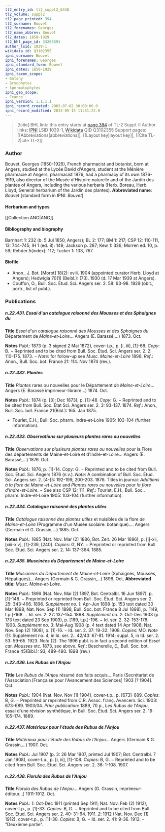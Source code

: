 ```yaml
---
tl2_entry_id: tl2_suppl2_0448
tl2_volume: suppl2
tl2_page_printed: 394
tl2_surname: Bouvet
tl2_forenames: Georges
tl2_name_abbrev: Bouvet
tl2_dates: 1850-1929
tl2_bhl_page_id: 33265591
author_lsid: 1039-1
wikidata_id: Q3102355
ipni_surname: Bouvet
ipni_forenames: Georges
ipni_standard_form: Bouvet
ipni_dates: 1850-1929
ipni_taxon_scope: 
- Botany
- Bryophytes
- Spermatophytes
ipni_geo_scope: 
- France
ipni_version: 1.1.1.1
ipni_record_created: 2003-07-02 00:00:00.0
ipni_record_modified: 2013-05-15 11:31:22.0
---
```


> [!cite] BHL link: this entry starts at [page 394](https://www.biodiversitylibrary.org/page/33265591) of TL-2 Suppl. II
> Author links: [IPNI](https://www.ipni.org/a/1039-1) LSID 1039-1, [Wikidata](https://www.wikidata.org/wiki/Q3102355) QID Q3102355
> Support pages: [[Abbreviations|abbreviations]], [[Layout key|layout key]], [[Cite TL-2|cite TL-2]]

### Author

Bouvet, Georges (1850-1929), French pharmacist and botanist, born at Angers, studied at the Lycée David d'Angers, student at the Ménière pharmacie at Angers, pharmacist 1876, had a pharmacy of its own 1876-1919, also director of the Musée d'Histoire naturelle and of the Jardin des plantes of Angers, including the various herbaria (Herb. Boreau, Herb. Lloyd, General herbarium of the Jardin des plantes). 
**Abbreviated name**: *Bouvet* \[standard form in IPNI: *Bouvet*\]

#### Herbarium and types

[[Collection ANG|ANG]].

#### Bibliography and biography

Barnhart 1: 232 (b. 5 Jul 1850, Angers); BL 2: 177; BM 1: 217; CSP 12: 110-111, 13: 744-745; IH 1 (ed. 8): 149; Jackson p. 287; Kew 1: 326; Morren ed. 10, p. 59; Rehder 5(index): 112; Tucker 1: 103, 767.

#### Biofile

- Anon., J. Bot. \[Morot\] 18(2): xviii. 1904 (appointed curator Herb. Lloyd at Angers); Hedwigia 70(1) (Beibl.): (73). 1930 (d. 17 Mar 1939 at Angers).
- Couffon, O., Bull. Soc. Étud. Sci. Angers ser. 2. 58: 93-98. 1929 (obit., portr., list of publ.).

### Publications

##### n.22.431. Essai d'un catalogue raisonné des Mousses et des Sphaignes du

**Title**
*Essai d'un catalogue raisonné des Mousses et des Sphaignes du* Département de *Maine-et-Loire*... Angers (E. Barassé,...) 1873. Oct.

**Notes**
*Publ*.: 1873 (p. 3 signed 2 Mai 1872), cover-t.p., p. \[i, iii\], \[1\]-68. *Copy*: B. − Reprinted and to be cited from Bull. Soc. Étud. Sci. Angers ser. 2. 2: 110-175. 1873. − *Note*: for follow-up see *Musc. Maine-et-Loire* 1896.
*Ref*.: Anon., Bull. Soc. bot. France 21: 114. Nov 1874 (rev.).

##### n.22.432. Plantes

**Title**
*Plantes* rares ou nouvelles pour le Département *de Maine-et-Loire*... Angers (E. Barassé imprimeur-libraire...) 1874. Oct.

**Notes**
*Publ*.: 1874 (p. \[3\]: Dec 1873), p. \[1\]-48. *Copy*: G. − Reprinted and to be cited from Bull. Soc. État Sci. Angers ser. 2. 3: 93-137. 1874.
*Ref*.: Anon., Bull. Soc. bot. France 21(Bibl.): 165. Jan 1875.
- Tourlet, E.H., Bull. Soc. pharm. Indre-et-Loire 1905: 103-104 (further information).

##### n.22.433. Observations sur plusieurs plantes rares ou nouvelles

**Title**
*Observations sur plusieurs plantes rares ou nouvelles* pour la Flore des départements de Maine-et-Loire et d'Indre-et-Loire... Angers (E. Barassé,...) 1876. Oct.

**Notes**
*Publ*.: 1876, p. \[1\]-14. *Copy*: G. − Reprinted and to be cited from Bull. Soc. Étud. Sci. Angers 1876 (n.v.).
*Note*: A combination of Bull. Soc. Étud. Sci. Angers ser. 2. \[4-\]5: 192-199, 200-203. 1876. Titles in journal: *Additions à la flore de Maine-et-Loire* and *Plantes rares ou nouvelles pour la flore d'Indre-et-Loire*. − See also CSP 12: 111.
*Ref*.: Tourlet, E.H., Bull. Soc.. pharm. Indre-et-Loire 1905: 103-104 (further information).

##### n.22.434. Catalogue raisonné des plantes utiles

**Title**
*Catalogue raisonné des plantes utiles* et nuisibles de la flore *de Maine-et-Loire* (Programme d'un Musée scolaire: botanique).... Angers (Germain et G. Grassin,...) 1885. Oct.

**Notes**
*Publ*.: 1885 (Nat. Nov. Mar (2) 1886, Bot. Zeit. 26 Mar 1886), p. \[i\]-xii, \[xiii-xiv\], \[1\]-239, \[240\]. *Copies*: G, NY. − Preprinted or reprinted from Bull. Soc. Étud. Sci. Angers ser. 2. 14: 137-364. 1885.

##### n.22.435. Muscinées du Département de Maine-et-Loire

**Title**
*Muscinées du Département de Maine-et-Loire* (Sphaignes, Mousses, Hépatiques)... Angers (Germain & G. Grassin,...) 1896. Oct.
**Abbreviated title**: *Musc. Maine-et-Loire*.

**Notes**
*Publ*.: 1896 (Nat. Nov. Mai (2) 1897, Bot. Centralbl. 16 Jun 1897), p. \[1\]-148. − Preprinted or reprinted from Bull. Soc. Étud. Sci. Angers ser. 2. 25: 343-496. 1896.
*Supplément no. 1*: Apr-Jun 1898 (p. 153 text dated 30 Mar 1898; Nat. Nov. Sep (1) 1898, Bull. Soc. bot. France 8 Jul 1898), p. \[149, t.p.\]-168. − Id. ser. 2. 27: 137-154. 1898.
*Supplément no. 2*: Oct-Dec 1903 (p. 173 text dated 23 Sep 1903), p. \[169, t.p.\]-196. − Id. ser. 2. 32: 153-178. 1903.
*Supplément no. 3*: Mai-Aug 1908 (p. 4 text dated 14 Apr 1908; Nat. Nov. Sep (2) 1908), p. \[1\]-16. − Id. ser. 2. 37: 19-32. 1908.
*Copies*: MO.
*Note* (1): Supplément no. 4, in Id. ser. 2.. 42/43: 67-81. 1914; suppl. 5, in Id. ser. 2. 53: 59-65. 1923.
*Note* (2): The 1896 publ. is in fact a second edition of *Essai cat. Mousses* etc. 1873, see above.
*Ref*.: Bescherelle, E., Bull. Soc. bot. France 45(Bibl.): 93, 489-490. 1898 (rev.)

##### n.22.436. Les Rubus de l'Anjou

**Title**
*Les Rubus de l'Anjou* résumé des faits acquis... Paris (Secrétariat de l'Association \[Française pour l'Avancement des Sciences\] 1903 \[? 1904\]. Oct.

**Notes**
*Publ*.: 1904 (Nat. Nov. Nov (1) 1904), cover-t.p., p. \[673\]-689. *Copies*: B, G. − Preprinted or reprinted from C.R. Assoc. franç. Avancem. Sci. 1903: 673-689. 1903/04.
*Prior publication*: 1889, 70 p., *Les Rubus de l'Anjou*, essai d'une révision synthétique, in Bull. Soc. Étud. Sci. Angers ser. 2. 19: 105-174. 1889.

##### n.22.437. Matériaux pour l'étude des Rubus de l'Anjou

**Title**
*Matériaux pour l'étude des Rubus de l'Anjou*... Angers (Germain & G. Grassin,...) 1907. Oct.

**Notes**
*Publ*.: Jul 1907 (p. 3: 26 Mar 1907, printed Jul 1907; Bot. Centralbl. 7 Jan 1908), cover-t.p., p. \[i, iii\], \[1\]-108. *Copies*: B, G. − Reprinted and to be cited from Bull. Soc. Étud. Sci. Angers ser. 2. 36: 1-108. 1907.

##### n.22.438. Florula des Rubus de l'Anjou

**Title**
*Florula des Rubus de l'Anjou*... Angers (G. Grassin, imprimeur-éditeur...) 1911-1912. Oct.

**Notes**
*Publ*.: *1*: Oct-Dec 1911 (printed Sep 1911; Nat. Nov. Feb (2) 1912), cover-t.p., p. \[1\]-33.
*Copies*: B, G. − Reprinted and to be cited from Bull. Soc. Étud. Sci. Angers ser. 2. 40: 31-64. 1911.
*2*: 1912 (Nat. Nov. Dec (1) 1912), cover-t.p., p. \[1\]-30. *Copies*: B, G. − Id. ser. 2. 41: 9-36. 1912. − "Deuxième partie".

